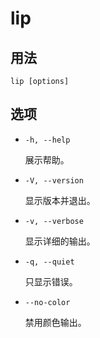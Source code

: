 # lip

## 用法

```shell
lip [options]
```

## 选项

- `-h, --help`

  展示帮助。

- `-V, --version`

  显示版本并退出。

- `-v, --verbose`

  显示详细的输出。

- `-q, --quiet`

  只显示错误。

- `--no-color`

  禁用颜色输出。
